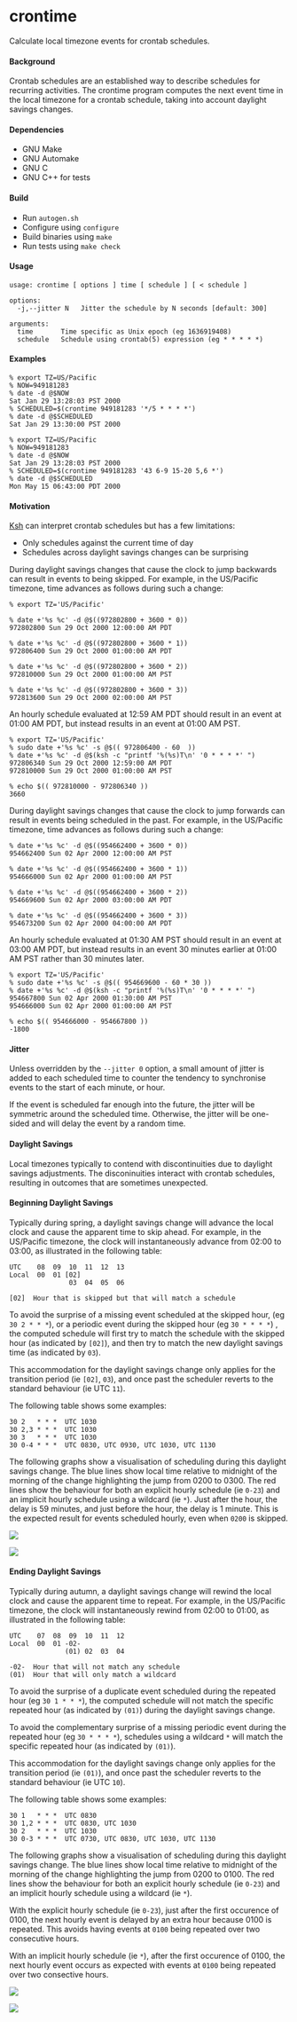crontime
========

Calculate local timezone events for crontab schedules.

#### Background

Crontab schedules are an established way to describe schedules
for recurring activities. The crontime program computes the
next event time in the local timezone for a crontab schedule,
taking into account daylight savings changes.

#### Dependencies

* GNU Make
* GNU Automake
* GNU C
* GNU C++ for tests

#### Build

* Run `autogen.sh`
* Configure using `configure`
* Build binaries using `make`
* Run tests using `make check`

#### Usage

```
usage: crontime [ options ] time [ schedule ] [ < schedule ]

options:
  -j,--jitter N   Jitter the schedule by N seconds [default: 300]

arguments:
  time       Time specific as Unix epoch (eg 1636919408)
  schedule   Schedule using crontab(5) expression (eg * * * * *)
```

#### Examples

```
% export TZ=US/Pacific
% NOW=949181283
% date -d @$NOW
Sat Jan 29 13:28:03 PST 2000
% SCHEDULED=$(crontime 949181283 '*/5 * * * *')
% date -d @$SCHEDULED
Sat Jan 29 13:30:00 PST 2000
```

```
% export TZ=US/Pacific
% NOW=949181283
% date -d @$NOW
Sat Jan 29 13:28:03 PST 2000
% SCHEDULED=$(crontime 949181283 '43 6-9 15-20 5,6 *')
% date -d @$SCHEDULED
Mon May 15 06:43:00 PDT 2000
```

#### Motivation

[Ksh](https://github.com/ksh93/ksh/blob/master/src/lib/libast/tm/tmxdate.c#L521)
can interpret crontab schedules but has a few limitations:
* Only schedules against the current time of day
* Schedules across daylight savings changes can be surprising

During daylight savings changes that cause the clock
to jump backwards can result in events to being
skipped. For example, in the US/Pacific timezone,
time advances as follows during such a change:

```
% export TZ='US/Pacific'

% date +'%s %c' -d @$((972802800 + 3600 * 0))
972802800 Sun 29 Oct 2000 12:00:00 AM PDT

% date +'%s %c' -d @$((972802800 + 3600 * 1))
972806400 Sun 29 Oct 2000 01:00:00 AM PDT

% date +'%s %c' -d @$((972802800 + 3600 * 2))
972810000 Sun 29 Oct 2000 01:00:00 AM PST

% date +'%s %c' -d @$((972802800 + 3600 * 3))
972813600 Sun 29 Oct 2000 02:00:00 AM PST
```

An hourly schedule evaluated at 12:59 AM PDT should
result in an event at 01:00 AM PDT, but instead
results in an event at 01:00 AM PST.

```
% export TZ='US/Pacific'
% sudo date +'%s %c' -s @$(( 972806400 - 60  ))
% date +'%s %c' -d @$(ksh -c "printf '%(%s)T\n' '0 * * * *' ")
972806340 Sun 29 Oct 2000 12:59:00 AM PDT
972810000 Sun 29 Oct 2000 01:00:00 AM PST

% echo $(( 972810000 - 972806340 ))
3660

```

During daylight savings changes that cause the clock to
jump forwards can result in events being scheduled in the past.
For example, in the US/Pacific timezone, time advances
as follows during such a change:

```
% date +'%s %c' -d @$((954662400 + 3600 * 0))
954662400 Sun 02 Apr 2000 12:00:00 AM PST

% date +'%s %c' -d @$((954662400 + 3600 * 1))
954666000 Sun 02 Apr 2000 01:00:00 AM PST

% date +'%s %c' -d @$((954662400 + 3600 * 2))
954669600 Sun 02 Apr 2000 03:00:00 AM PDT

% date +'%s %c' -d @$((954662400 + 3600 * 3))
954673200 Sun 02 Apr 2000 04:00:00 AM PDT
```

An hourly schedule evaluated at 01:30 AM PST should
result in an event at 03:00 AM PDT, but instead
results in an event 30 minutes earlier at 01:00 AM PST
rather than 30 minutes later.

```
% export TZ='US/Pacific'
% sudo date +'%s %c' -s @$(( 954669600 - 60 * 30 ))
% date +'%s %c' -d @$(ksh -c "printf '%(%s)T\n' '0 * * * *' ")
954667800 Sun 02 Apr 2000 01:30:00 AM PST
954666000 Sun 02 Apr 2000 01:00:00 AM PST

% echo $(( 954666000 - 954667800 ))
-1800
```

#### Jitter

Unless overridden by the `--jitter 0` option, a small amount of jitter
is added to each scheduled time to counter the tendency to synchronise
events to the start of each minute, or hour.

If the event is scheduled far enough into the future, the jitter will
be symmetric around the scheduled time. Otherwise, the jitter will
be one-sided and will delay the event by a random time.

#### Daylight Savings

Local timezones typically to contend with discontinuities due to daylight
savings adjustments. The disconinuities interact with crontab schedules,
resulting in outcomes that are sometimes unexpected.

#### Beginning Daylight Savings

Typically during spring, a daylight savings change will advance the local
clock and cause the apparent time to skip ahead. For example, in the
US/Pacific timezone, the clock will instantaneously advance from 02:00
to 03:00, as illustrated in the following table:

```
UTC    08  09  10  11  12  13
Local  00  01 [02]
               03  04  05  06

[02]  Hour that is skipped but that will match a schedule
```

To avoid the surprise of a missing event scheduled at the skipped hour,
(eg `30 2 * * *`), or a periodic event during the skipped hour
(eg `30 * * * *`) , the computed schedule will first try to match the
schedule with the skipped hour (as indicated by `[02]`), and then try to
match the new daylight savings time (as indicated by `03`).

This accommodation for the daylight savings change only applies for
the transition period (ie `[02]`, `03`), and once past the scheduler
reverts to the standard behaviour (ie UTC `11`).

The following table shows some examples:

```
30 2   * * *  UTC 1030
30 2,3 * * *  UTC 1030
30 3   * * *  UTC 1030
30 0-4 * * *  UTC 0830, UTC 0930, UTC 1030, UTC 1130
```

The following graphs show a visualisation of scheduling during this
daylight savings change. The blue lines show local time relative to
midnight of the morning of the change highlighting the jump from 0200
to 0300. The red lines show the behaviour for both an explicit hourly
schedule (ie `0-23`) and an implicit hourly schedule using a wildcard
(ie `*`). Just after the hour, the delay is 59 minutes, and just before
the hour, the delay is 1 minute. This is the expected result for events
scheduled hourly, even when `0200` is skipped.

![](https://github.com/earlchew/crontime/blob/main/Spring-DST-0-23.png)

![](https://github.com/earlchew/crontime/blob/main/Spring-DST-Wildcard.png)


#### Ending Daylight Savings

Typically during autumn, a daylight savings change will rewind the local
clock and cause the apparent time to repeat. For example, in the
US/Pacific timezone, the clock will instantaneously rewind from 02:00
to 01:00, as illustrated in the following table:

```
UTC    07  08  09  10  11  12
Local  00  01 -02-
              (01) 02  03  04

-02-  Hour that will not match any schedule
(01)  Hour that will only match a wildcard
```

To avoid the surprise of a duplicate event scheduled during the repeated hour
(eg `30 1 * * *`), the computed schedule will not match the specific
repeated hour (as indicated by `(01)`) during the daylight savings change.

To avoid the complementary surprise of a missing periodic event during
the repeated hour (eg `30 * * * *`), schedules using a wildcard `*` will
match the specific repeated hour (as indicated by `(01)`).

This accommodation for the daylight savings change only applies for
the transition period (ie `(01)`), and once past the scheduler
reverts to the standard behaviour (ie UTC `10`).

The following table shows some examples:

```
30 1   * * *  UTC 0830
30 1,2 * * *  UTC 0830, UTC 1030
30 2   * * *  UTC 1030
30 0-3 * * *  UTC 0730, UTC 0830, UTC 1030, UTC 1130
```

The following graphs show a visualisation of scheduling during this
daylight savings change. The blue lines show local time relative to
midnight of the morning of the change highlighting the jump from 0200
to 0100. The red lines show the behaviour for both an explicit hourly
schedule (ie `0-23`) and an implicit hourly schedule using a wildcard
(ie `*`).

With the explicit hourly schedule (ie `0-23`), just after the first
occurence of 0100, the next hourly event is delayed by an extra hour
because 0100 is repeated. This avoids having events at `0100` being
repeated over two consecutive hours.

With an implicit hourly schedule (ie `*`), after the first occurence
of 0100, the next hourly event occurs as expected with events at `0100`
being repeated over two consective hours.

![](https://github.com/earlchew/crontime/blob/main/Autumn-DST-0-23.png)

![](https://github.com/earlchew/crontime/blob/main/Autumn-DST-Wildcard.png)
